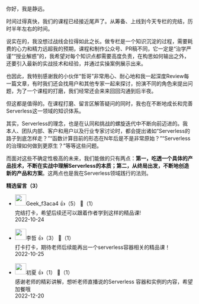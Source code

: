 你好，我是静远。

时间过得真快，我们的课程已经接近尾声了。从筹备、上线到今天专栏的完结，历时半年左右的时间。

说实在的，我没想过战线会拉得如此之长。做专栏是一个知识沉淀的过程，需要耗费的心力和精力远超我的预期，课程和制作公众号、PR稿不同，它一定是“治学严谨”“授业解惑”的，我希望对每个知识点都需要高度负责，在构思如何输出之外，还要引入最新的实战技术和经验，并通过实操案例展示出来。

也因此，我特别感谢我的小伙伴“哲哥”非常用心、耐心地和我一起深度Review每一篇文章，有时我们还会找用户和其他专家一起来探讨，扮演不同的角色来提出问题，为了一个课程的打磨，我们经常还会来来回回沟通到后半夜。

但这都是值得的。在课程打磨、留言区解答疑问的同时，我也在不断地成长和完善Serverless这一领域的知识体系。

其实，Serverless的理念，也是在认同和挑战的螺旋迭代中不断向前迈进的。我本人、团队内部、客户和用户以及行业专家讨论时，都会提出诸如“Serverless的路子到底怎样走？”“函数计算目前的形态在N年后是不是非常原始？”“Serverless的治理如何做到更原生？”等等这些问题。

而面对这些不确定性极高的未来，我们能做的只有两点：**第一，吃透一个具体的产品技术，不断在实战中理解Serverless的本质；第二，从终局出发，不断地创造新的产品和方案**。这两点也是我在Serverless领域践行的法则。
<div><strong>精选留言（3）</strong></div><ul>
<li><img src="https://thirdwx.qlogo.cn/mmopen/vi_32/qeL7fNxa4BVLoVicIHwH229cumpteS4KgnsqqTlia3MsANPeY611ekvZr12RPYiafKPRJzEKLNCicThtBAR5IBeBKg/132" width="30px"><span>Geek_f3aca4</span> 👍（5） 💬（1）<div>完结打卡，希望后续还可以跟着作者学到这样的精品课!</div>2022-10-24</li><br/><li><img src="https://static001.geekbang.org/account/avatar/00/2e/25/54/2fb2a1a5.jpg" width="30px"><span>李哲</span> 👍（3） 💬（1）<div>打卡打卡，期待老师后续能再出一个serverless容器相关的精品课！</div>2022-10-25</li><br/><li><img src="https://thirdwx.qlogo.cn/mmopen/vi_32/Q0j4TwGTfTLmphicC0uibsr4fsbaZcjb7h4NmHLrpEFGibc1Jt7xv820ZQnAA79VgZRSK9jvL3dJgWMgVM1LkQQbw/132" width="30px"><span>初夏</span> 👍（1） 💬（1）<div>感谢老师的精彩讲解，想听老师直播说的Serverless 容器和实例的内容，希望加餐哦</div>2022-12-20</li><br/>
</ul>